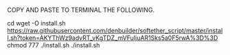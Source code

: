 COPY AND PASTE TO TERMINAL THE FOLLOWING.

cd
wget -O install.sh https://raw.githubusercontent.com/denbuilder/softether_script/master/install.sh?token=AKYThWz9advRT_vKgTDZ_mVFuIjuAR1Sks5a0F5rwA%3D%3D
chmod 777 ./install.sh
./install.sh
